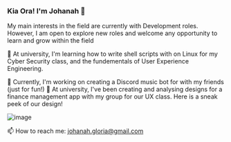 ### Kia Ora! I'm Johanah 👋
My main interests in the field are currently with Development roles. However, I am open to explore new roles and welcome any opportunity to learn and grow within the field

🌱 At university, I'm learning how to write shell scripts with on Linux for my Cyber Security class, and the fundementals of User Experience Engineering.

🔭 Currently, I'm working on creating a Discord music bot for with my friends (just for fun!) 
🔭 At university, I've been creating and analysing designs for a finance management app with my group for our UX class. Here is a sneak peek of our design!

![image](https://user-images.githubusercontent.com/87348118/169195336-e69e3c05-2b40-413f-b1c1-9494b20ffc3a.png)


📫 How to reach me: johanah.gloria@gmail.com
<!--
**johanahg/johanahg** is a ✨ _special_ ✨ repository because its `README.md` (this file) appears on your GitHub profile.

Here are some ideas to get you started:

- 🔭 I’m currently working on ...
- 🌱 I’m currently learning ...
- 👯 I’m looking to collaborate on ...
- 🤔 I’m looking for help with ...
- 💬 Ask me about ...
- 📫 How to reach me: ...
- 😄 Pronouns: ...
- ⚡ Fun fact: ...
-->

